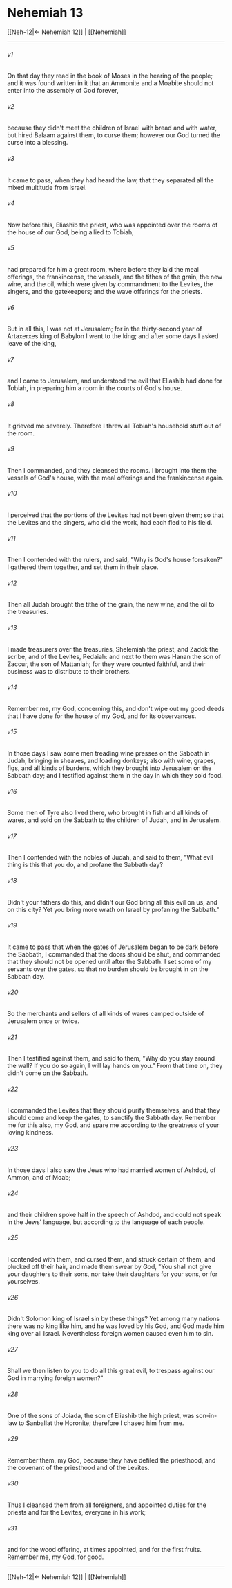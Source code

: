 # Nehemiah 13

[[Neh-12|← Nehemiah 12]] | [[Nehemiah]]
***



###### v1 
On that day they read in the book of Moses in the hearing of the people; and it was found written in it that an Ammonite and a Moabite should not enter into the assembly of God forever, 

###### v2 
because they didn't meet the children of Israel with bread and with water, but hired Balaam against them, to curse them; however our God turned the curse into a blessing. 

###### v3 
It came to pass, when they had heard the law, that they separated all the mixed multitude from Israel. 

###### v4 
Now before this, Eliashib the priest, who was appointed over the rooms of the house of our God, being allied to Tobiah, 

###### v5 
had prepared for him a great room, where before they laid the meal offerings, the frankincense, the vessels, and the tithes of the grain, the new wine, and the oil, which were given by commandment to the Levites, the singers, and the gatekeepers; and the wave offerings for the priests. 

###### v6 
But in all this, I was not at Jerusalem; for in the thirty-second year of Artaxerxes king of Babylon I went to the king; and after some days I asked leave of the king, 

###### v7 
and I came to Jerusalem, and understood the evil that Eliashib had done for Tobiah, in preparing him a room in the courts of God's house. 

###### v8 
It grieved me severely. Therefore I threw all Tobiah's household stuff out of the room. 

###### v9 
Then I commanded, and they cleansed the rooms. I brought into them the vessels of God's house, with the meal offerings and the frankincense again. 

###### v10 
I perceived that the portions of the Levites had not been given them; so that the Levites and the singers, who did the work, had each fled to his field. 

###### v11 
Then I contended with the rulers, and said, "Why is God's house forsaken?" I gathered them together, and set them in their place. 

###### v12 
Then all Judah brought the tithe of the grain, the new wine, and the oil to the treasuries. 

###### v13 
I made treasurers over the treasuries, Shelemiah the priest, and Zadok the scribe, and of the Levites, Pedaiah: and next to them was Hanan the son of Zaccur, the son of Mattaniah; for they were counted faithful, and their business was to distribute to their brothers. 

###### v14 
Remember me, my God, concerning this, and don't wipe out my good deeds that I have done for the house of my God, and for its observances. 

###### v15 
In those days I saw some men treading wine presses on the Sabbath in Judah, bringing in sheaves, and loading donkeys; also with wine, grapes, figs, and all kinds of burdens, which they brought into Jerusalem on the Sabbath day; and I testified against them in the day in which they sold food. 

###### v16 
Some men of Tyre also lived there, who brought in fish and all kinds of wares, and sold on the Sabbath to the children of Judah, and in Jerusalem. 

###### v17 
Then I contended with the nobles of Judah, and said to them, "What evil thing is this that you do, and profane the Sabbath day? 

###### v18 
Didn't your fathers do this, and didn't our God bring all this evil on us, and on this city? Yet you bring more wrath on Israel by profaning the Sabbath." 

###### v19 
It came to pass that when the gates of Jerusalem began to be dark before the Sabbath, I commanded that the doors should be shut, and commanded that they should not be opened until after the Sabbath. I set some of my servants over the gates, so that no burden should be brought in on the Sabbath day. 

###### v20 
So the merchants and sellers of all kinds of wares camped outside of Jerusalem once or twice. 

###### v21 
Then I testified against them, and said to them, "Why do you stay around the wall? If you do so again, I will lay hands on you." From that time on, they didn't come on the Sabbath. 

###### v22 
I commanded the Levites that they should purify themselves, and that they should come and keep the gates, to sanctify the Sabbath day. Remember me for this also, my God, and spare me according to the greatness of your loving kindness. 

###### v23 
In those days I also saw the Jews who had married women of Ashdod, of Ammon, and of Moab; 

###### v24 
and their children spoke half in the speech of Ashdod, and could not speak in the Jews' language, but according to the language of each people. 

###### v25 
I contended with them, and cursed them, and struck certain of them, and plucked off their hair, and made them swear by God, "You shall not give your daughters to their sons, nor take their daughters for your sons, or for yourselves. 

###### v26 
Didn't Solomon king of Israel sin by these things? Yet among many nations there was no king like him, and he was loved by his God, and God made him king over all Israel. Nevertheless foreign women caused even him to sin. 

###### v27 
Shall we then listen to you to do all this great evil, to trespass against our God in marrying foreign women?" 

###### v28 
One of the sons of Joiada, the son of Eliashib the high priest, was son-in-law to Sanballat the Horonite; therefore I chased him from me. 

###### v29 
Remember them, my God, because they have defiled the priesthood, and the covenant of the priesthood and of the Levites. 

###### v30 
Thus I cleansed them from all foreigners, and appointed duties for the priests and for the Levites, everyone in his work; 

###### v31 
and for the wood offering, at times appointed, and for the first fruits. Remember me, my God, for good.

***
[[Neh-12|← Nehemiah 12]] | [[Nehemiah]]

